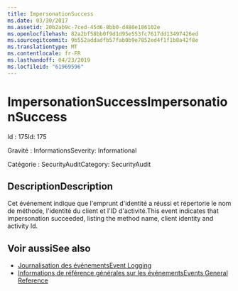```yaml
---
title: ImpersonationSuccess
ms.date: 03/30/2017
ms.assetid: 20b2ab9c-7ced-45d6-8bb0-d480e186102e
ms.openlocfilehash: 82a2bf58bb0f9d1d95e553fc7617dd13497426ed
ms.sourcegitcommit: 9b552addadfb57fab0b9e7852ed4f1f1b8a42f8e
ms.translationtype: MT
ms.contentlocale: fr-FR
ms.lasthandoff: 04/23/2019
ms.locfileid: "61969596"
---
```

# <a name="impersonationsuccess"></a><span data-ttu-id="673ca-102">ImpersonationSuccess</span><span class="sxs-lookup"><span data-stu-id="673ca-102">ImpersonationSuccess</span></span>
<span data-ttu-id="673ca-103">Id : 175</span><span class="sxs-lookup"><span data-stu-id="673ca-103">Id: 175</span></span>  
  
 <span data-ttu-id="673ca-104">Gravité : Informations</span><span class="sxs-lookup"><span data-stu-id="673ca-104">Severity: Informational</span></span>  
  
 <span data-ttu-id="673ca-105">Catégorie : SecurityAudit</span><span class="sxs-lookup"><span data-stu-id="673ca-105">Category: SecurityAudit</span></span>  
  
## <a name="description"></a><span data-ttu-id="673ca-106">Description</span><span class="sxs-lookup"><span data-stu-id="673ca-106">Description</span></span>  
 <span data-ttu-id="673ca-107">Cet événement indique que l'emprunt d'identité a réussi et répertorie le nom de méthode, l'identité du client et l'ID d'activité.</span><span class="sxs-lookup"><span data-stu-id="673ca-107">This event indicates that impersonation succeeded, listing the method name, client identity and activity Id.</span></span>  
  
## <a name="see-also"></a><span data-ttu-id="673ca-108">Voir aussi</span><span class="sxs-lookup"><span data-stu-id="673ca-108">See also</span></span>

- [<span data-ttu-id="673ca-109">Journalisation des événements</span><span class="sxs-lookup"><span data-stu-id="673ca-109">Event Logging</span></span>](../../../../../docs/framework/wcf/diagnostics/event-logging/index.md)
- [<span data-ttu-id="673ca-110">Informations de référence générales sur les événements</span><span class="sxs-lookup"><span data-stu-id="673ca-110">Events General Reference</span></span>](../../../../../docs/framework/wcf/diagnostics/event-logging/events-general-reference.md)
